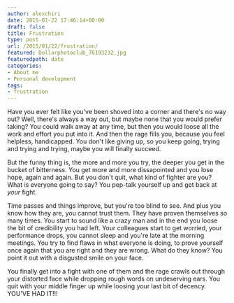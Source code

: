 ```yaml
---
author: alexchiri
date: 2015-01-22 17:46:14+00:00
draft: false
title: Frustration
type: post
url: /2015/01/22/frustration/
featured: Dollarphotoclub_76193232.jpg
featuredpath: date
categories:
- About me
- Personal development
tags:
- frustration
---
```


Have you ever felt like you've been shoved into a corner and there's no way out? Well, there's always a way out, but maybe none that you would prefer taking? You could walk away at any time, but then you would loose all the work and effort you put into it. And then the rage fills you, because you feel helpless, handicapped. You don't like giving up, so you keep going, trying and trying and trying, maybe you will finally succeed.

But the funny thing is, the more and more you try, the deeper you get in the bucket of bitterness. You get more and more dissapointed and you lose hope, again and again. But you don't quit, what kind of fighter are you? What is everyone going to say? You pep-talk yourself up and get back at _your_ fight.

Time passes and things improve, but you're too blind to see. And plus you know how they are, you cannot trust them. They have proven themselves so many times. You start to sound like a crazy man and in the end you loose the bit of credibility you had left. Your colleagues start to get worried, your performance drops, you cannot sleep and you're late at the morning meetings. You try to find flaws in what everyone is doing, to prove yourself once again that you are right and they are wrong. What do they know? You point it out with a disgusted smile on your face.

You finally get into a fight with one of them and the rage crawls out through your distorted face while dropping rough words on undeserving ears. You quit with your middle finger up while loosing your last bit of decency. YOU'VE HAD IT!!!
